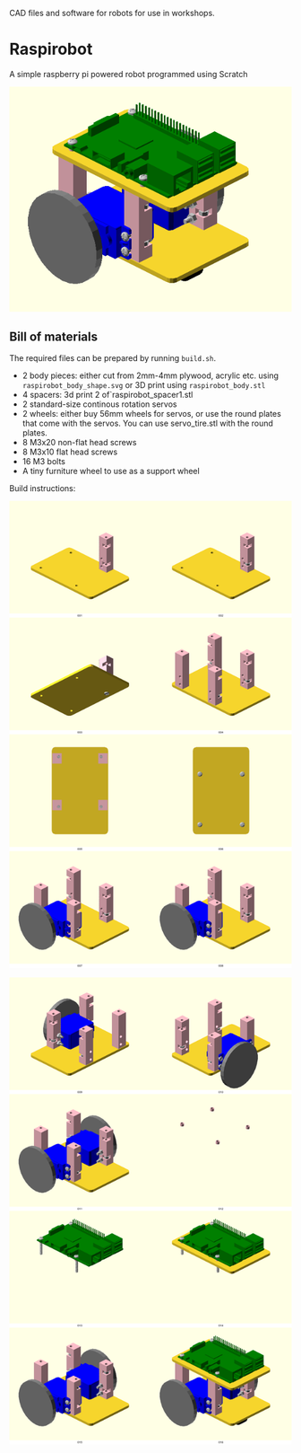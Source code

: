 CAD files and software for robots for use in workshops.

# Raspirobot
A simple raspberry pi powered robot programmed using Scratch

![raspirobot](raspirobot.png)

## Bill of materials

The required files can be prepared by running `build.sh`.

 - 2 body pieces: either cut from 2mm-4mm plywood, acrylic etc. using `raspirobot_body_shape.svg` or 3D print using `raspirobot_body.stl`
 - 4 spacers: 3d print 2 of`raspirobot_spacer1.stl
 - 2 standard-size continous rotation servos
 - 2 wheels: either buy 56mm wheels for servos, or use the round plates that come with the servos. You can use servo_tire.stl with the round plates.
 - 8 M3x20 non-flat head screws
 - 8 M3x10 flat head screws
 - 16 M3 bolts
 - A tiny furniture wheel to use as a support wheel

Build instructions:

![Instructions #1](instructions_0.png)

![Instructions #2](instructions_1.png)
